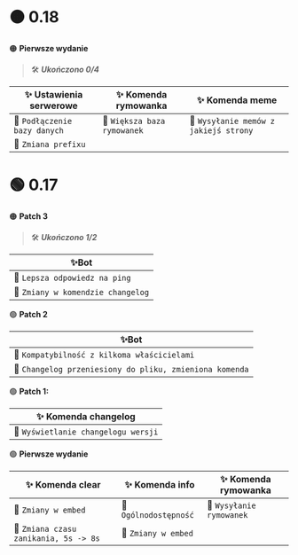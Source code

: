 # 🟠 0.18

🟠 **Pierwsze wydanie**

>🛠 ***Ukończono 0/4***

|✨ Ustawienia serwerowe|✨ Komenda rymowanka           |✨ Komenda meme                   |
|---------------------------|-------------------------------|----------------------------------|
|📕 `Podłączenie bazy danych`|📕 `Większa baza rymowanek`       |📕 `Wysyłanie memów z jakiejś strony`|
|📕 `Zmiana prefixu`          


# 🟢 0.17

🟠 **Patch 3**

>🛠 ***Ukończono 1/2***

|✨Bot| 
|---------------------------|
|📗 `Lepsza odpowiedz na ping`|
|📕 `Zmiany w komendzie changelog`|

🟢 **Patch 2**

|✨Bot|
|---------------------------|
|📗 `Kompatybilność z kilkoma właścicielami`|
|📗 `Changelog przeniesiony do pliku, zmieniona komenda`         |

🟢 **Patch 1:**

|✨ Komenda changelog|
|---------------------------|
|📗 `Wyświetlanie changelogu wersji`|

🟢 **Pierwsze wydanie** 

|✨ Komenda clear|✨ Komenda info           |✨ Komenda rymowanka                   |
|---------------------------|-------------------------------|----------------------------------|
|📗 `Zmiany w embed`|📗 `Ogólnodostępność`       |📗 `Wysyłanie rymowanek`|
|📗 `Zmiana czasu zanikania, 5s -> 8s`|📗 `Zmiany w embed`             | 
